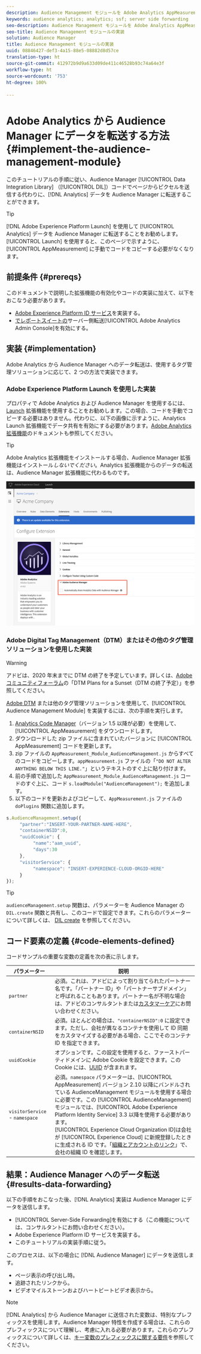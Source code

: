 ```yaml
---
description: Audience Management モジュールを Adobe Analytics AppMeasurement に追加すると、Audience Manager データ統合ライブラリ（DIL）コードでページからピクセルを送信するのではなく、Analytics データを Audience Manager に転送することができます。
keywords: audience analytics; analytics; ssf; server side forwarding
seo-description: Audience Management モジュールを Adobe Analytics AppMeasurement に追加すると、Audience Manager データ統合ライブラリ（DIL）コードでページからピクセルを送信するのではなく、Analytics データを Audience Manager に転送することができます。
seo-title: Audience Management モジュールの実装
solution: Audience Manager
title: Audience Management モジュールの実装
uuid: 08846427-def3-4a15-88e5-08882d8d57ce
translation-type: ht
source-git-commit: 412972b9d9a633d09de411c46528b93c74a64e3f
workflow-type: ht
source-wordcount: '753'
ht-degree: 100%

---
```



# Adobe Analytics から Audience Manager にデータを転送する方法 {#implement-the-audience-management-module}

このチュートリアルの手順に従い、Audience Manager [!UICONTROL Data Integration Library] （[!UICONTROL DIL]）コードでページからピクセルを送信する代わりに、[!DNL Analytics] データを Audience Manager に転送することができます。

>[!TIP]
>
>[!DNL Adobe Experience Platform Launch] を使用して [!UICONTROL Analytics] データを Audience Manager に転送することをお勧めします。[!UICONTROL Launch] を使用すると、このページで示すように、[!UICONTROL AppMeasurement] に手動でコードをコピーする必要がなくなります。

## 前提条件 {#prereqs}

このドキュメントで説明した拡張機能の有効化やコードの実装に加えて、以下をおこなう必要があります。

* [Adobe Experience Platform ID サービス](https://docs.adobe.com/content/help/ja-JP/id-service/using/home.html)を実装する。
* [ でレポートスイートの](https://docs.adobe.com/help/ja-JP/analytics/admin/admin-tools/server-side-forwarding/ssf.html)サーバー側転送[!UICONTROL Adobe Analytics Admin Console]を有効にする。

## 実装 {#implementation}

Adobe Analytics から Audience Manager へのデータ転送は、使用するタグ管理ソリューションに応じて、2 つの方法で実装できます。

### Adobe Experience Platform Launch を使用した実装

プロパティで Adobe Analytics および Audience Manager を使用するには、[Launch](https://docs.adobe.com/content/help/ja-JP/launch/using/overview.html) 拡張機能を使用することをお勧めします。この場合、コードを手動でコピーする必要はありません。代わりに、以下の画像に示すように、Analytics Launch 拡張機能でデータ共有を有効にする必要があります。[Adobe Analytics 拡張機能](https://docs.adobe.com/content/help/ja-JP/launch/using/extensions-ref/adobe-extension/analytics-extension/overview.html#adobe-audience-manager)のドキュメントも参照してください。

>[!TIP]
>
>Adobe Analytics 拡張機能をインストールする場合、Audience Manager 拡張機能はインストール&#x200B;*しないでください*。Analytics 拡張機能からのデータの転送は、Audience Manager 拡張機能に代わるものです。

![Adobe Analytics 拡張機能から Audience Manager へのデータ転送を有効にする方法 ](/help/using/integration/assets/analytics-to-aam.png)

### Adobe Digital Tag Management（DTM）またはその他のタグ管理ソリューションを使用した実装


>[!WARNING]
>
>アドビは、2020 年末までに DTM の終了を予定しています。詳しくは、[Adobe コミュニティフォーラム](https://forums.adobe.com/community/experience-cloud/platform/launch/blog/2018/10/05/dtm-plans-for-a-sunset)の「DTM Plans for a Sunset（DTM の終了予定）」を参照してください。

[Adobe DTM](https://docs.adobe.com/content/help/ja-JP/dtm/using/dtm-home.html) または他のタグ管理ソリューションを使用して、[!UICONTROL Audience Management Module] を実装するには、次の手順を実行します。

1. [Analytics Code Manager](https://docs.adobe.com/content/help/ja-JP/analytics/admin/admin-tools/code-manager-admin.html)（バージョン 1.5 以降が必要）を使用して、[!UICONTROL AppMeasurement] をダウンロードします。
1. ダウンロードした zip ファイルに含まれていたバージョンに [!UICONTROL AppMeasurement] コードを更新します。
1. zip ファイルの `AppMeasurement_Module_AudienceManagement.js` からすべてのコードをコピーします。`appMeasurement.js` ファイルの「`"DO NOT ALTER ANYTHING BELOW THIS LINE."`」というテキストのすぐ上に貼り付けます。
1. 前の手順で追加した `AppMeasurement_Module_AudienceManagement.js` コードのすぐ上に、コード `s.loadModule("AudienceManagement");` を追加します。
1. 以下のコードを更新およびコピーして、`AppMeasurement.js` ファイルの `doPlugins` 関数に追加します。

```js
s.AudienceManagement.setup({ 
     "partner":"INSERT-YOUR-PARTNER-NAME-HERE", 
     "containerNSID":0, 
     "uuidCookie": { 
          "name":"aam_uuid", 
          "days":30
     },
     "visitorService": {
          "namespace": "INSERT-EXPERIENCE-CLOUD-ORGID-HERE" 
     } 
});
```

>[!TIP]
>
>`audienceManagement.setup` 関数は、パラメーターを Audience Manager の `DIL.create` 関数と共有し、このコードで設定できます。これらのパラメーターについて詳しくは、 [DIL create](../../dil/dil-class-overview/dil-create.md#dil-create) を参照してください。

## コード要素の定義 {#code-elements-defined}

コードサンプルの重要な変数の定義を次の表に示します。

| パラメーター | 説明 |
|--- |--- |
| `partner` | 必須。これは、アドビによって割り当てられたパートナー名です。「パートナー ID」や「パートナーサブドメイン」と呼ばれることもあります。パートナー名が不明な場合は、アドビのコンサルタントまたは[カスタマーケア](https://helpx.adobe.com/jp/marketing-cloud/contact-support.html)にお問い合わせください。 |
| `containerNSID` | 必須。ほとんどの場合は、`"containerNSID":0` に設定できます。ただし、会社が異なるコンテナを使用して ID 同期をカスタマイズする必要がある場合、ここでそのコンテナ ID を指定できます。 |
| `uuidCookie` | オプションです。この設定を使用すると、ファーストパーティドメインに Adobe Cookie を設定できます。この Cookie には、[UUID](../../reference/ids-in-aam.md) が含まれます。 |
| `visitorService` - `namespace` | 必須。`namespace` パラメーターは、[!UICONTROL AppMeasurement] バージョン 2.10 以降にバンドルされている AudienceManagement モジュールを使用する場合に必要です。この [!UICONTROL AudienceManagement] モジュールでは、[!UICONTROL Adobe Experience Platform Identity Service] 3.3 以降を使用する必要があります。<br>[!UICONTROL Experience Cloud Organization ID]は会社が [!UICONTROL Experience Cloud] に新規登録したときに生成される ID です。「[組織とアカウントのリンク](https://docs.adobe.com/content/help/ja-JP/core-services/interface/manage-users-and-products/organizations.html)」で、会社の組織 ID を確認します。 |

## 結果：Audience Manager へのデータ転送 {#results-data-forwarding}

以下の手順をおこなった後、[!DNL Analytics] 実装は Audience Manager にデータを送信します。

* [!UICONTROL Server-Side Forwarding]を有効にする（この機能については、コンサルタントにお問い合わせください）。
* Adobe Experience Platform ID サービスを実装する。
* このチュートリアルの実装手順に従う。

このプロセスは、以下の場合に [!DNL Audience Manager] にデータを送信します。

* ページ表示の呼び出し時。
* 追跡されたリンクから。
* ビデオマイルストーンおよびハートビートビデオ表示から。

>[!NOTE]
>
>[!DNL Analytics] から Audience Manager に送信された変数は、特別なプレフィックスを使用します。Audience Manager 特性を作成する場合は、これらのプレフィックスについて理解し、考慮に入れる必要があります。これらのプレフィックスについて詳しくは、[キー変数のプレフィックスに関する要件](../../features/traits/trait-variable-prefixes.md)を参照してください。